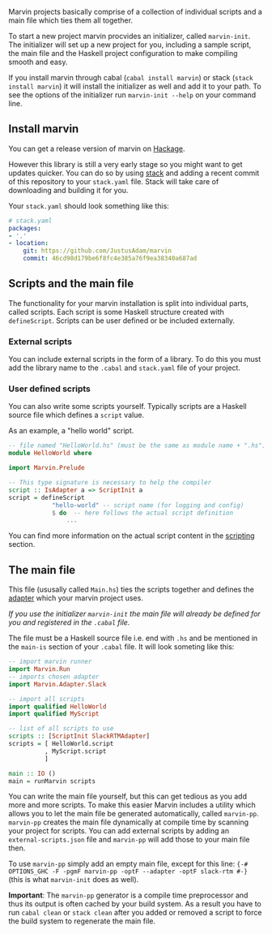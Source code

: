 Marvin projects basically comprise of a collection of individual scripts and a main file which ties them all together.

To start a new project marvin procvides an initializer, called `marvin-init`.
The initializer will set up a new project for you, including a sample script, the main file and the Haskell project configuration to make compiling smooth and easy.

If you install marvin through cabal (`cabal install marvin`) or stack (`stack install marvin`) it will install the initializer as well and add it to your path.
To see the options of the initializer run `marvin-init --help` on your command line.

## Install marvin

You can get a release version of marvin on [Hackage](https://hackage.haskell.org/package/marvin).

However this library is still a very early stage so you might want to get updates quicker. 
You can do so by using [stack](https://docs.haskellstack.org) and adding a recent commit of this repository to your `stack.yaml` file.
Stack will take care of downloading and building it for you.

Your `stack.yaml` should look something like this:

```Yaml
# stack.yaml
packages:
- '.'
- location:
    git: https://github.com/JustusAdam/marvin
    commit: 46cd98d179be6f8fc4e385a76f9ea38340a687ad
```

## Scripts and the main file

The functionality for your marvin installation is split into individual parts, called scripts.
Each script is some Haskell structure created with `defineScript`.
Scripts can be user defined or be included externally.

### External scripts

You can include external scripts in the form of a library.
To do this you must add the library name to the `.cabal` and `stack.yaml` file of your project. 

<!-- TODO add example -->

### User defined scripts

You can also write some scripts yourself.
Typically scripts are a Haskell source file which defines a `script` value.

As an example, a "hello world" script.

```Haskell
-- file named "HelloWorld.hs" (must be the same as module name + ".hs")
module HelloWorld where

import Marvin.Prelude

-- This type signature is necessary to help the compiler
script :: IsAdapter a => ScriptInit a
script = defineScript 
            "hello-world" -- script name (for logging and config) 
            $ do  -- here follows the actual script definition
                ...
```

You can find more information on the actual script content in the [scripting](../scripting) section.

## The main file

This file (ususally called `Main.hs`) ties the scripts together and defines the [adapter](../adapters) which your marvin project uses.

*If you use the initializer `marvin-init` the main file will already be defined for you and registered in the `.cabal` file.*

The file must be a Haskell source file i.e. end with `.hs` and be mentioned in the `main-is` section of your `.cabal` file.
It will look someting like this:

```Haskell
-- import marvin runner
import Marvin.Run
-- imports chosen adapter
import Marvin.Adapter.Slack

-- import all scripts
import qualified HelloWorld
import qualified MyScript

-- list of all scripts to use
scripts :: [ScriptInit SlackRTMAdapter]
scripts = [ HelloWorld.script 
          , MyScript.script 
          ]

main :: IO ()
main = runMarvin scripts
```

You can write the main file yourself, but this can get tedious as you add more and more scripts.
To make this easier Marvin includes a utility which allows you to let the main file be generated automatically, called `marvin-pp`.
`marvin-pp` creates the main file dynamically at compile time by scanning your project for scripts.
You can add external scripts by adding an `external-scripts.json` file and `marvin-pp` will add those to your main file then.

To use `marvin-pp` simply add an empty main file, except for this line: `{-# OPTIONS_GHC -F -pgmF marvin-pp -optF --adapter -optF slack-rtm #-}` (this is what `marvin-init` does as well).

**Important**: The `marvin-pp` generator is a compile time preprocessor and thus its output is often cached by your build system. As a result you have to run `cabal clean` or `stack clean` after you added or removed a script to force the build system to regenerate the main file.


